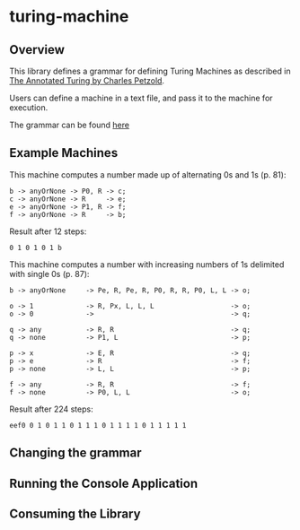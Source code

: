 # turing-machine

## Overview
This library defines a grammar for defining Turing Machines as described in [The Annotated Turing by Charles Petzold](https://www.amazon.co.uk/Annotated-Turing-Through-Historic-Computability/dp/0470229055/).

Users can define a machine in a text file, and pass it to the machine for execution.

The grammar can be found [here](https://github.com/heynineteen/turing-machine/blob/master/src/HeyNineteen.TuringMachine.Grammar/TuringMachine.g4)

## Example Machines
This machine computes a number made up of alternating 0s and 1s (p. 81):
```
b -> anyOrNone -> P0, R -> c;
c -> anyOrNone -> R     -> e;
e -> anyOrNone -> P1, R -> f;
f -> anyOrNone -> R     -> b;
 ```
Result after 12 steps:
```
0 1 0 1 0 1 b
```
This machine computes a number with increasing numbers of 1s delimited with single 0s (p. 87):
```
b -> anyOrNone     -> Pe, R, Pe, R, P0, R, R, P0, L, L -> o;
 
o -> 1             -> R, Px, L, L, L                   -> o;
o -> 0             ->                                  -> q;
 
q -> any           -> R, R                             -> q;
q -> none          -> P1, L                            -> p;
 
p -> x             -> E, R                             -> q;
p -> e             -> R                                -> f;
p -> none          -> L, L                             -> p;
 
f -> any           -> R, R                             -> f;
f -> none          -> P0, L, L                         -> o;
```
Result after 224 steps:
```
eef0 0 1 0 1 1 0 1 1 1 0 1 1 1 1 0 1 1 1 1 1
```
## Changing the grammar

## Running the Console Application

## Consuming the Library